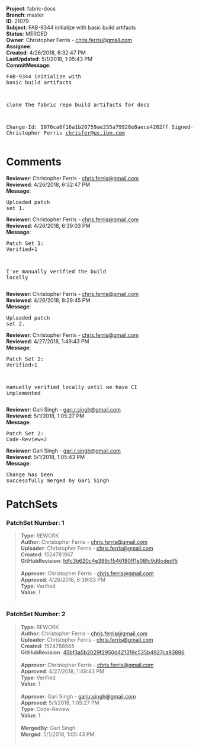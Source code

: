 <strong>Project</strong>: fabric-docs<br><strong>Branch</strong>: master<br><strong>ID</strong>: 21079<br><strong>Subject</strong>: FAB-9344 initialize with basic build artifacts<br><strong>Status</strong>: MERGED<br><strong>Owner</strong>: Christopher Ferris - chris.ferris@gmail.com<br><strong>Assignee</strong>:<br><strong>Created</strong>: 4/26/2018, 6:32:47 PM<br><strong>LastUpdated</strong>: 5/1/2018, 1:05:43 PM<br><strong>CommitMessage</strong>:<br><pre>FAB-9344 initialize with basic build artifacts

clone the fabric repo build artifacts for docs

Change-Id: I076ca6f16a1b20759ae255a79928e8aece4202ff
Signed-off-by: Christopher Ferris <chrisfer@us.ibm.com>
</pre><h1>Comments</h1><strong>Reviewer</strong>: Christopher Ferris - chris.ferris@gmail.com<br><strong>Reviewed</strong>: 4/26/2018, 6:32:47 PM<br><strong>Message</strong>: <pre>Uploaded patch set 1.</pre><strong>Reviewer</strong>: Christopher Ferris - chris.ferris@gmail.com<br><strong>Reviewed</strong>: 4/26/2018, 6:39:03 PM<br><strong>Message</strong>: <pre>Patch Set 1: Verified+1

I've manually verified the build locally</pre><strong>Reviewer</strong>: Christopher Ferris - chris.ferris@gmail.com<br><strong>Reviewed</strong>: 4/26/2018, 8:29:45 PM<br><strong>Message</strong>: <pre>Uploaded patch set 2.</pre><strong>Reviewer</strong>: Christopher Ferris - chris.ferris@gmail.com<br><strong>Reviewed</strong>: 4/27/2018, 1:49:43 PM<br><strong>Message</strong>: <pre>Patch Set 2: Verified+1

manually verified locally until we have CI implemented</pre><strong>Reviewer</strong>: Gari Singh - gari.r.singh@gmail.com<br><strong>Reviewed</strong>: 5/1/2018, 1:05:27 PM<br><strong>Message</strong>: <pre>Patch Set 2: Code-Review+2</pre><strong>Reviewer</strong>: Gari Singh - gari.r.singh@gmail.com<br><strong>Reviewed</strong>: 5/1/2018, 1:05:43 PM<br><strong>Message</strong>: <pre>Change has been successfully merged by Gari Singh</pre><h1>PatchSets</h1><h3>PatchSet Number: 1</h3><blockquote><strong>Type</strong>: REWORK<br><strong>Author</strong>: Christopher Ferris - chris.ferris@gmail.com<br><strong>Uploader</strong>: Christopher Ferris - chris.ferris@gmail.com<br><strong>Created</strong>: 1524781967<br><strong>GitHubRevision</strong>: [fdfc3b620c4e399c1546180ff1e08fc9d6cdedf5](https://github.com/hyperledger/fabric-docs/commit/fdfc3b620c4e399c1546180ff1e08fc9d6cdedf5)<br><br><strong>Approver</strong>: Christopher Ferris - chris.ferris@gmail.com<br><strong>Approved</strong>: 4/26/2018, 6:39:03 PM<br><strong>Type</strong>: Verified<br><strong>Value</strong>: 1<br><br></blockquote><h3>PatchSet Number: 2</h3><blockquote><strong>Type</strong>: REWORK<br><strong>Author</strong>: Christopher Ferris - chris.ferris@gmail.com<br><strong>Uploader</strong>: Christopher Ferris - chris.ferris@gmail.com<br><strong>Created</strong>: 1524788985<br><strong>GitHubRevision</strong>: [45bf3a5b2029f2950d421319c535b4927ca93886](https://github.com/hyperledger/fabric-docs/commit/45bf3a5b2029f2950d421319c535b4927ca93886)<br><br><strong>Approver</strong>: Christopher Ferris - chris.ferris@gmail.com<br><strong>Approved</strong>: 4/27/2018, 1:49:43 PM<br><strong>Type</strong>: Verified<br><strong>Value</strong>: 1<br><br><strong>Approver</strong>: Gari Singh - gari.r.singh@gmail.com<br><strong>Approved</strong>: 5/1/2018, 1:05:27 PM<br><strong>Type</strong>: Code-Review<br><strong>Value</strong>: 1<br><br><strong>MergedBy</strong>: Gari Singh<br><strong>Merged</strong>: 5/1/2018, 1:05:43 PM<br><br></blockquote>